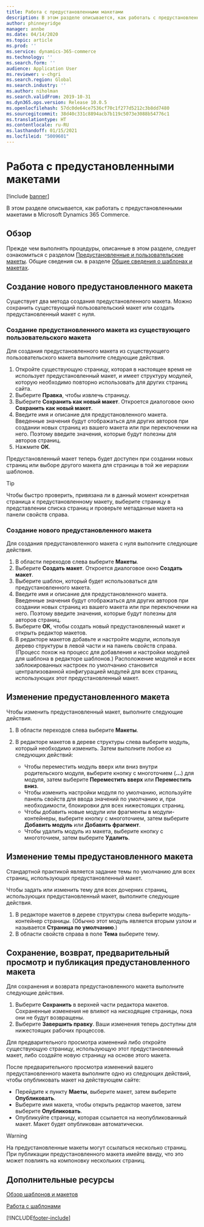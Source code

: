 ```yaml
---
title: Работа с предустановленными макетами
description: В этом разделе описывается, как работать с предустановленными макетами в Microsoft Dynamics 365 Commerce.
author: phinneyridge
manager: annbe
ms.date: 04/14/2020
ms.topic: article
ms.prod: ''
ms.service: dynamics-365-commerce
ms.technology: ''
ms.search.form: ''
audience: Application User
ms.reviewer: v-chgri
ms.search.region: Global
ms.search.industry: ''
ms.author: niholman
ms.search.validFrom: 2019-10-31
ms.dyn365.ops.version: Release 10.0.5
ms.openlocfilehash: 57dc0de64ce7536cf70c1f277d5212c3b8dd7480
ms.sourcegitcommit: 38d40c331c8894acb7b119c5073e3088b54776c1
ms.translationtype: HT
ms.contentlocale: ru-RU
ms.lasthandoff: 01/15/2021
ms.locfileid: "5009601"
---
```

# <a name="work-with-preset-layouts"></a>Работа с предустановленными макетами


[!include [banner](includes/banner.md)]

В этом разделе описывается, как работать с предустановленными макетами в Microsoft Dynamics 365 Commerce.

## <a name="overview"></a>Обзор

Прежде чем выполнять процедуры, описанные в этом разделе, следует ознакомиться с разделом [Предустановленные и пользовательские макеты](templates-layouts-overview.md#preset-and-custom-layouts). Общие сведения см. в разделе [Общие сведения о шаблонах и макетах](templates-layouts-overview.md).

## <a name="create-a-new-preset-layout"></a>Создание нового предустановленного макета

Существует два метода создания предустановленного макета. Можно сохранить существующий пользовательский макет или создать предустановленный макет с нуля.

### <a name="create-a-preset-layout-from-an-existing-custom-layout"></a>Создание предустановленного макета из существующего пользовательского макета

Для создания предустановленного макета из существующего пользовательского макета выполните следующие действия.

1. Откройте существующую страницу, которая в настоящее время не использует предустановленный макет, и имеет структуру модулей, которую необходимо повторно использовать для других страниц сайта.
1. Выберите **Правка**, чтобы извлечь страницу.
1. Выберите **Сохранить как новый макет**. Откроется диалоговое окно **Сохранить как новый макет**.
1. Введите имя и описание для предустановленного макета. Введенные значения будут отображаться для других авторов при создании новых страниц из вашего макета или при переключении на него. Поэтому введите значения, которые будут полезны для авторов страниц.
1. Нажмите **ОК**.

Предустановленный макет теперь будет доступен при создании новых страниц или выборе другого макета для страницы в той же иерархии шаблонов.

> [!TIP]
> Чтобы быстро проверить, привязана ли в данный момент конкретная страница к предустановленному макету, выберите страницу в представлении списка страниц и проверьте метаданные макета на панели свойств справа.

### <a name="create-a-new-preset-layout"></a>Создание нового предустановленного макета

Для создания предустановленного макета с нуля выполните следующие действия.

1. В области переходов слева выберите **Макеты**.
1. Выберите **Создать макет**. Откроется диалоговое окно **Создать макет**.
1. Выберите шаблон, который будет использоваться для предустановленного макета.
1. Введите имя и описание для предустановленного макета. Введенные значения будут отображаться для других авторов при создании новых страниц из вашего макета или при переключении на него. Поэтому введите значения, которые будут полезны для авторов страниц.
1. Выберите **ОК**, чтобы создать новый предустановленный макет и открыть редактор макетов.
1. В редакторе макетов добавьте и настройте модули, используя дерево структуры в левой части и на панель свойств справа. (Процесс похож на процесс для добавления и настройки модулей для шаблона в редакторе шаблонов.) Расположение модулей и всех заблокированных настроек по умолчанию становится централизованной конфигурацией модулей для всех страниц, использующих этот предустановленный макет.

## <a name="modify-a-preset-layout"></a>Изменение предустановленного макета

Чтобы изменить предустановленный макет, выполните следующие действия.

1. В области переходов слева выберите **Макеты**.
1. В редакторе макетов в дереве структуры слева выберите модуль, который необходимо изменить. Затем выполните любое из следующих действий:

    - Чтобы переместить модуль вверх или вниз внутри родительского модуля, выберите кнопку с многоточием (**...**) для модуля, затем выберите **Переместить вверх** или **Переместить вниз**.
    - Чтобы изменить настройки модуля по умолчанию, используйте панель свойств для ввода значений по умолчанию и, при необходимости, блокировки для всех нижестоящих страниц.
    - Чтобы добавить новые модули или фрагменты в модули-контейнеры, выберите кнопку с многоточием, затем выберите **Добавить модуль** или **Добавить фрагмент**.
    - Чтобы удалить модуль из макета, выберите кнопку с многоточием, затем выберите **Удалить**.

## <a name="change-a-preset-layout-theme"></a>Изменение темы предустановленного макета

Стандартной практикой является задание темы по умолчанию для всех страниц, использующих предустановленный макет.

Чтобы задать или изменить тему для всех дочерних страниц, использующих предустановленный макет, выполните следующие действия.

1. В редакторе макетов в дереве структуры слева выберите модуль-контейнер страницы. (Обычно этот модуль является вторым узлом и называется **Страница по умолчанию**.)
1. В области свойств справа в поле **Тема** выберите тему.

## <a name="save-check-in-preview-and-publish-a-preset-layout"></a>Сохранение, возврат, предварительный просмотр и публикация предустановленного макета

Для сохранения и возврата предустановленного макета выполните следующие действия.

1. Выберите **Сохранить** в верхней части редактора макетов. Сохраненные изменения не влияют на нисходящие страницы, пока они не будут возвращены.
1. Выберите **Завершить правку**. Ваши изменения теперь доступны для нижестоящих рабочих процессов.

Для предварительного просмотра изменений либо откройте существующую страницу, использующую этот предустановленный макет, либо создайте новую страницу на основе этого макета.

После предварительного просмотра изменений вашего предустановленного макета выполните одно из следующих действий, чтобы опубликовать макет на действующем сайте:

* Перейдите к пункту **Маеты**, выберите макет, затем выберите **Опубликовать**.
* Выберите имя макета, чтобы открыть редактор макетов, затем выберите **Опубликовать**.
* Опубликуйте страницу, которая ссылается на неопубликованный макет. Макет будет опубликован автоматически.

> [!WARNING]
> На предустановленные макеты могут ссылаться несколько страниц. При публикации предустановленного макета имейте ввиду, что это может повлиять на компоновку нескольких страниц.

## <a name="additional-resources"></a>Дополнительные ресурсы

[Обзор шаблонов и макетов](templates-layouts-overview.md)

[Работа с шаблонами](work-with-templates.md)


[!INCLUDE[footer-include](../includes/footer-banner.md)]
